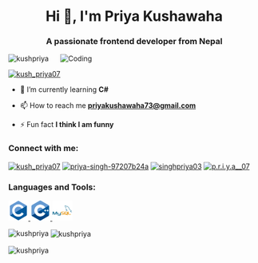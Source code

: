 

<h1 align="center">Hi 👋, I'm Priya Kushawaha</h1>
<h3 align="center">A passionate frontend developer from Nepal</h3>
<img align="right" alt="Coding" width="400" src="https://miro.medium.com/max/1400/1*qdAW1TjCN57h1lbuuzvchg.gif">

<p align="left"> <img src="https://komarev.com/ghpvc/?username=kushpriya&label=Profile%20views&color=0e75b6&style=flat" alt="kushpriya" /> </p>

<p align="left"> <a href="https://twitter.com/kush_priya07" target="blank"><img src="https://img.shields.io/twitter/follow/kush_priya07?logo=twitter&style=for-the-badge" alt="kush_priya07" /></a> </p>

- 🌱 I’m currently learning **C#**

- 📫 How to reach me **priyakushawaha73@gmail.com**

- ⚡ Fun fact **I think I am funny**

<h3 align="left">Connect with me:</h3>
<p align="left">
<a href="https://twitter.com/kush_priya07" target="blank"><img align="center" src="https://raw.githubusercontent.com/rahuldkjain/github-profile-readme-generator/master/src/images/icons/Social/twitter.svg" alt="kush_priya07" height="30" width="40" /></a>
<a href="https://linkedin.com/in/priya-singh-97207b24a" target="blank"><img align="center" src="https://raw.githubusercontent.com/rahuldkjain/github-profile-readme-generator/master/src/images/icons/Social/linked-in-alt.svg" alt="priya-singh-97207b24a" height="30" width="40" /></a>
<a href="https://fb.com/singhpriya03" target="blank"><img align="center" src="https://raw.githubusercontent.com/rahuldkjain/github-profile-readme-generator/master/src/images/icons/Social/facebook.svg" alt="singhpriya03" height="30" width="40" /></a>
<a href="https://instagram.com/p.r.i.y.a__07" target="blank"><img align="center" src="https://raw.githubusercontent.com/rahuldkjain/github-profile-readme-generator/master/src/images/icons/Social/instagram.svg" alt="p.r.i.y.a__07" height="30" width="40" /></a>
</p>

<h3 align="left">Languages and Tools:</h3>
<p align="left"> <a href="https://www.cprogramming.com/" target="_blank" rel="noreferrer"> <img src="https://raw.githubusercontent.com/devicons/devicon/master/icons/c/c-original.svg" alt="c" width="40" height="40"/> </a> <a href="https://www.w3schools.com/cpp/" target="_blank" rel="noreferrer"> <img src="https://raw.githubusercontent.com/devicons/devicon/master/icons/cplusplus/cplusplus-original.svg" alt="cplusplus" width="40" height="40"/> </a> <a href="https://www.mysql.com/" target="_blank" rel="noreferrer"> <img src="https://raw.githubusercontent.com/devicons/devicon/master/icons/mysql/mysql-original-wordmark.svg" alt="mysql" width="40" height="40"/> </a> </p>

<p><img align="left" src="https://github-readme-stats.vercel.app/api/top-langs?username=kushpriya&show_icons=true&locale=en&layout=compact" alt="kushpriya" /></p>

<p>&nbsp;<img align="center" src="https://github-readme-stats.vercel.app/api?username=kushpriya&show_icons=true&locale=en" alt="kushpriya" /></p>

<p><img align="center" src="https://github-readme-streak-stats.herokuapp.com/?user=kushpriya&" alt="kushpriya" /></p>
